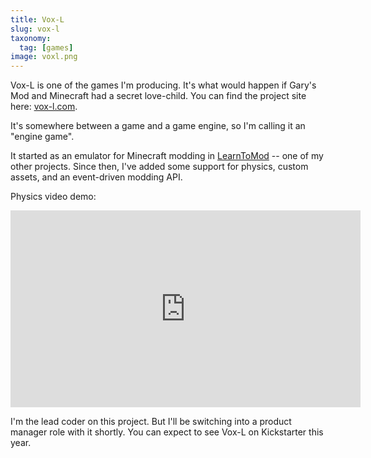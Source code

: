 ```yaml
---
title: Vox-L
slug: vox-l
taxonomy:
  tag: [games]
image: voxl.png
---
```


Vox-L is one of the games I'm producing.  It's what would happen if Gary's Mod and Minecraft had a secret love-child.  You can find the project site here: [vox-l.com](http://vox-l.com).

It's somewhere between a game and a game engine, so I'm calling it an "engine game".

It started as an emulator for Minecraft modding in [LearnToMod](/projects/learntomod) -- one of my other projects.  Since then, I've added some support for physics, custom assets, and an event-driven modding API.

Physics video demo:

<iframe width="560" height="315" src="https://www.youtube.com/embed/sT9yQo6Cu3g?start=90" frameborder="0" allowfullscreen></iframe>  


I'm the lead coder on this project.  But I'll be switching into a product manager role with it shortly.  You can expect to see Vox-L on Kickstarter this year.
